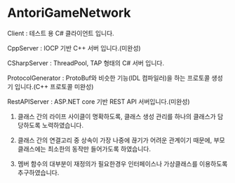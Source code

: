 # AntoriGameNetwork

Client : 테스트 용 C# 클라이언트 입니다.

CppServer : IOCP 기반 C++ 서버 입니다.(미완성)

CSharpServer : ThreadPool, TAP 형태의 C# 서버 입니다.

ProtocolGenerator : ProtoBuf와 비슷한 기능(IDL 컴파일러)을 하는 프로토콜 생성기 입니다.(C++ 프로토콜 미완성)

RestAPIServer : ASP.NET core 기반 REST API 서버입니다.(미완성)


1. 클래스 간의 라이프 사이클이 명확하도록, 클래스 생성 관리를 하나의 클래스가 담당하도록 노력하였습니다.

2. 클래스 간의 연결고리 중 상속이 가장 나중에 끊기가 어려운 관계이기 때문에, 부모클래스에는 최소한의 동작만 들어가도록 하였습니다.

3. 멤버 함수의 대부분이 재정의가 필요한경우 인터페이스나 가상클래스를 이용하도록 추구하였습니다.
